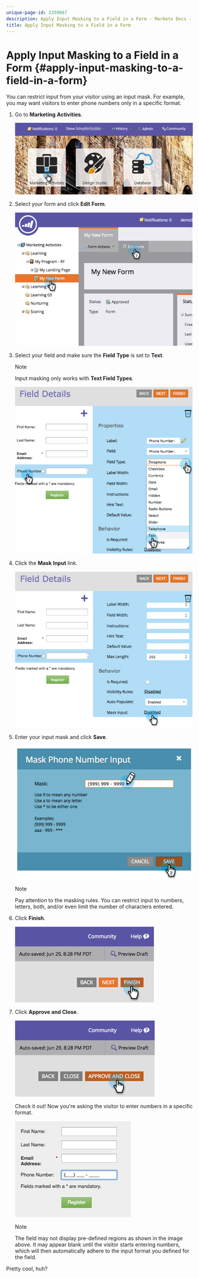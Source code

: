 ```yaml
---
unique-page-id: 2359667
description: Apply Input Masking to a Field in a Form - Marketo Docs - Product Documentation
title: Apply Input Masking to a Field in a Form
---
```


# Apply Input Masking to a Field in a Form {#apply-input-masking-to-a-field-in-a-form}

You can restrict input from your visitor using an input mask. For example, you may want visitors to enter phone numbers only in a specific format.

1. Go to **Marketing** **Activities**.

   ![](assets/login-marketing-activities-4.png)

1. Select your form and click **Edit** **Form**.

   ![](assets/image2014-9-15-13-3a40-3a44.png)

1. Select your field and make sure the **Field** **Type** is set to **Text**.

   >[!NOTE]
   >
   >Input masking only works with&nbsp;**Text Field Types**.

   ![](assets/image2014-9-15-13-3a40-3a53.png)

1. Click the **Mask** **Input** link.

   ![](assets/image2014-9-15-13-3a41-3a3.png)

1. Enter your input mask and click **Save**.

   ![](assets/image2014-9-15-13-3a41-3a14.png)

   >[!NOTE]
   >
   >Pay attention to the masking rules. You can restrict input to numbers, letters, both, and/or even limit the number of characters entered.

1. Click **Finish**.

   ![](assets/image2014-9-15-13-3a41-3a22.png)

1. Click **Approve and Close**.

   ![](assets/image2014-9-15-13-3a41-3a28.png)

   Check it out! Now you're asking the visitor to enter numbers in a specific format.

   ![](assets/image2014-9-15-13-3a41-3a39.png)

   >[!NOTE]
   >
   >The field may not display pre-defined regions as shown in the image above. It may appear blank until the visitor starts entering numbers, which will then automatically adhere to the input format you defined for the field.

Pretty cool, huh?
